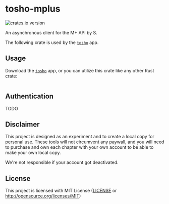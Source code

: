 # tosho-mplus

![crates.io version](https://img.shields.io/crates/v/tosho-mplus)

An asynchronous client for the M+ API by S.

The following crate is used by the [`tosho`](tosho) app.

## Usage

Download the [`tosho`](tosho) app, or you can utilize this crate like any other Rust crate:

```rust
```

## Authentication

TODO

## Disclaimer

This project is designed as an experiment and to create a local copy for personal use. These tools will not circumvent any paywall, and you will need to purchase and own each chapter with your own account to be able to make your own local copy.

We're not responsible if your account got deactivated.

## License

This project is licensed with MIT License ([LICENSE](https://github.com/noaione/tosho-mango/blob/master/LICENSE) or http://opensource.org/licenses/MIT)

[tosho]: https://crates.io/crates/tosho